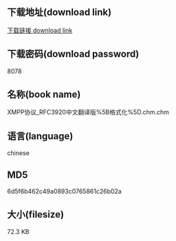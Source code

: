 ## 下载地址(download link)
[下载链接 download link](https://voluble-croquembouche-d321dc.netlify.app/?s=XMPP%E5%8D%8F%E8%AE%AE_RFC3920%E4%B8%AD%E6%96%87%E7%BF%BB%E8%AF%91%E7%89%88%255B%E6%A0%BC%E5%BC%8F%E5%8C%96%255D.chm)

## 下载密码(download password)
8078

## 名称(book name)
XMPP协议_RFC3920中文翻译版%5B格式化%5D.chm.chm

## 语言(language)
chinese

## MD5
6d5f6b462c49a0893c0765861c26b02a

## 大小(filesize)
72.3 KB
